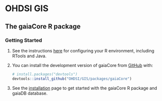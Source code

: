 # OHDSI GIS

## The gaiaCore R package

### Getting Started

1.  See the instructions [here](https://ohdsi.github.io/Hades/rSetup.html) for configuring your R environment, including RTools and Java.

2.  You can install the development version of gaiaCore from [GitHub](https://github.com/) with:

    ``` r
    # install.packages("devtools")
    devtools::install_github("OHDSI/GIS/packages/gaiaCore")
    ```
3. See the [installation](https://ohdsi.github.io/GIS/installation.html) page to get started  with the gaiaCore R package and gaiaDB database.
